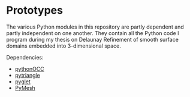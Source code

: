 # Prototypes
The various Python modules in this repository are partly dependent and partly independent on one another. They contain all the Python code I program during my thesis on Delaunay Refinement of smooth surface domains embedded into 3-dimensional space.

Dependencies:
- [pythonOCC](http://www.pythonocc.org)
- [pytriangle](https://github.com/pletzer/pytriangle)
- [pyglet](http://pyglet.org)
- [PyMesh](https://pymesh.readthedocs.io/en/latest/)

